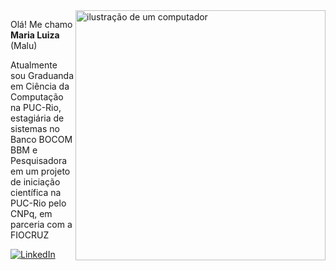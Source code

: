<img src="https://raw.githubusercontent.com/MicaelliMedeiros/micaellimedeiros/master/image/computer-illustration.png" alt="ilustração de um computador" min-width="400px" max-width="400px" width="400px" align="right">

<p align="left"> 
  Olá! Me chamo <strong>Maria Luiza</strong> (Malu)
<p align="left"> 
</p>
  Atualmente sou Graduanda em Ciência da Computação na PUC-Rio, estagiária de sistemas no Banco BOCOM BBM e Pesquisadora em um projeto de iniciação científica na PUC-Rio pelo CNPq, em parceria com a FIOCRUZ
<br>
<p align="left">
  <a href="https://www.linkedin.com/in/maria-luiza-96584b262/" title="LinkedIn">
  <img src="https://img.shields.io/badge/-Linkedin-0e76a8?style=flat-square&logo=Linkedin&logoColor=white&link=https://www.linkedin.com/in/maria-luiza-96584b262/" alt="LinkedIn"/></a>
</p>
